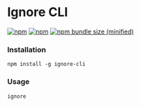 # Ignore CLI

[![npm](https://img.shields.io/npm/dt/ignore-cli.svg)](https://www.npmjs.com/package/ignore-cli)
[![npm](https://img.shields.io/npm/v/ignore-cli.svg)](https://www.npmjs.com/package/ignore-cli)
[![npm bundle size (minified)](https://img.shields.io/bundlephobia/min/ignore-cli.svg)](https://www.npmjs.com/package/ignore-cli)



### Installation
`npm install -g ignore-cli`

### Usage
`ignore`
